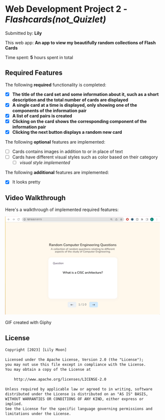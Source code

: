 # Web Development Project 2 - *Flashcards(not_Quizlet)*

Submitted by: **Lily**

This web app: **An app to view my beautifully random collections of Flash Cards**

Time spent: **5** hours spent in total

## Required Features

The following **required** functionality is completed:

- [x] **The title of the card set and some information about it, such as a short description and the total number of cards are displayed**
- [x] **A single card at a time is displayed, only showing one of the components of the information pair**
- [x] **A list of card pairs is created**
- [x] **Clicking on the card shows the corresponding component of the information pair**
- [x] **Clicking the next button displays a random new card**

The following **optional** features are implemented:

- [ ] Cards contains images in addition to or in place of text
- [ ] Cards have different visual styles such as color based on their category
  - [ ] *visual style implemented*

The following **additional** features are implemented:

* [x] It looks pretty

## Video Walkthrough

Here's a walkthrough of implemented required features:

<img src='https://github.com/BoringLily/Lily-Web102-FlashCards/blob/main/public/Lily_web102_project2_part1.gif' title='Video Walkthrough' width='' alt='Video Walkthrough' />

GIF created with Giphy

## License

    Copyright [2023] [Lily Moon]

    Licensed under the Apache License, Version 2.0 (the "License");
    you may not use this file except in compliance with the License.
    You may obtain a copy of the License at

        http://www.apache.org/licenses/LICENSE-2.0

    Unless required by applicable law or agreed to in writing, software
    distributed under the License is distributed on an "AS IS" BASIS,
    WITHOUT WARRANTIES OR CONDITIONS OF ANY KIND, either express or implied.
    See the License for the specific language governing permissions and
    limitations under the License.
